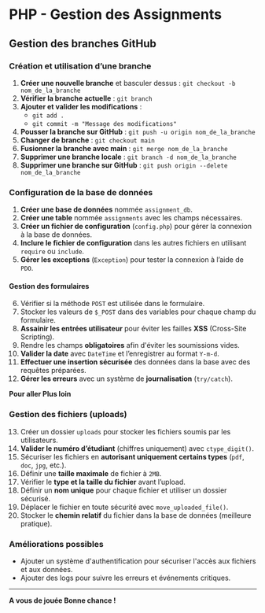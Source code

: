 # PHP - Gestion des Assignments


## Gestion des branches GitHub

### Création et utilisation d’une branche

1. **Créer une nouvelle branche** et basculer dessus : `git checkout -b nom_de_la_branche`
2. **Vérifier la branche actuelle** : `git branch`
3. **Ajouter et valider les modifications** :
   - `git add .`
   - `git commit -m "Message des modifications"`
4. **Pousser la branche sur GitHub** : `git push -u origin nom_de_la_branche`
5. **Changer de branche** : `git checkout main`
6. **Fusionner la branche avec main** : `git merge nom_de_la_branche`
7. **Supprimer une branche locale** : `git branch -d nom_de_la_branche`
8. **Supprimer une branche sur GitHub** : `git push origin --delete nom_de_la_branche`


### Configuration de la base de données

1. **Créer une base de données** nommée `assignment_db`.
2. **Créer une table** nommée `assignments` avec les champs nécessaires.
3. **Créer un fichier de configuration** (`config.php`) pour gérer la connexion à la base de données.
4. **Inclure le fichier de configuration** dans les autres fichiers en utilisant `require` ou `include`.
5. **Gérer les exceptions** (`Exception`) pour tester la connexion à l’aide de `PDO`.

#### Gestion des formulaires

6. Vérifier si la méthode `POST` est utilisée dans le formulaire.
7. Stocker les valeurs de `$_POST` dans des variables pour chaque champ du formulaire.
8. **Assainir les entrées utilisateur** pour éviter les failles **XSS** (Cross-Site Scripting).
9. Rendre les champs **obligatoires** afin d'éviter les soumissions vides.
10. **Valider la date** avec `DateTime` et l’enregistrer au format `Y-m-d`.
11. **Effectuer une insertion sécurisée** des données dans la base avec des requêtes préparées.
12. **Gérer les erreurs** avec un système de **journalisation** (`try/catch`).


**Pour aller Plus loin**


### Gestion des fichiers (uploads)

13. Créer un dossier `uploads` pour stocker les fichiers soumis par les utilisateurs.
14. **Valider le numéro d’étudiant** (chiffres uniquement) avec `ctype_digit()`.
15. Sécuriser les fichiers en **autorisant uniquement certains types** (`pdf`, `doc`, `jpg`, etc.).
16. Définir une **taille maximale** de fichier à `2MB`.
17. Vérifier le **type et la taille du fichier** avant l’upload.
18. Définir un **nom unique** pour chaque fichier et utiliser un dossier sécurisé.
19. Déplacer le fichier en toute sécurité avec `move_uploaded_file()`.
20. Stocker le **chemin relatif** du fichier dans la base de données (meilleure pratique).

### Améliorations possibles

- Ajouter un système d'authentification pour sécuriser l'accès aux fichiers et aux données.
- Ajouter des logs pour suivre les erreurs et événements critiques.

---

**A vous de jouée Bonne chance !**


